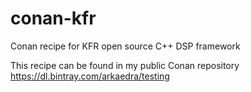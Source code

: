 # conan-kfr
Conan recipe for KFR open source C++ DSP framework 

This recipe can be found in my public Conan repository
https://dl.bintray.com/arkaedra/testing
